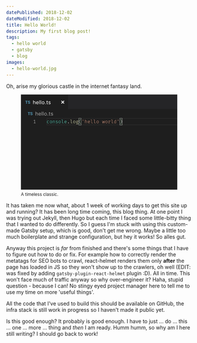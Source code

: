 ```yaml
---
datePublished: 2018-12-02
dateModified: 2018-12-02
title: Hello World!
description: My first blog post!
tags:
  - hello world
  - gatsby
  - blog
images:
  - hello-world.jpg
---
```


Oh, arise my glorious castle in the internet fantasy land.

<figure>
  <img src="./hello-world.jpg" alt="Hello world in TypeScript." />
  <figcaption>
    <span class="figure-caption__body">
      <small>A timeless classic.</small>
      <!-- <small>
      Credit: 
      <span>
        Teemu Koivisto
      </span>
      </small> -->
    </span>
  </figcaption>
</figure>

It has taken me now what, about 1 week of working days to get this site up and running? It has been long time coming, this blog thing. At one point I was trying out Jekyll, then Hugo but each time I faced some little-bitty thing that I wanted to do differently. So I guess I'm stuck with using this custom-made Gatsby setup, which is good, don't get me wrong. Maybe a little too much boilerplate and strange configuration, but hey it works! So alles gut.

Anyway this project is *far* from finished and there's some things that I have to figure out how to do or fix. For example how to correctly render the metatags for SEO bots to crawl, react-helmet renders them only **after** the page has loaded in JS so they won't show up to the crawlers, oh well (EDIT: was fixed by adding `gatsby-plugin-react-helmet` plugin :D). All in time. This won't face much of traffic anyway so why over-engineer it? Haha, stupid question - because I can! No stingy eyed project manager here to tell me to use my time on more 'useful things'.

All the code that I've used to build this should be available on GitHub, the infra stack is still work in progress so I haven't made it public yet.

Is this good enough? It probably is good enough. I have to just ... do ... this ... one ... more ... thing and *then* I am ready. Humm humm, so why am I here still writing? I should go back to work!